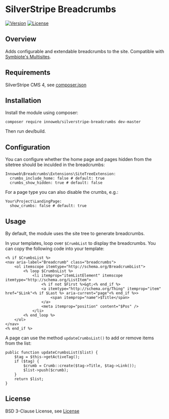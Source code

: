 # SilverStripe Breadcrumbs

[![Version](http://img.shields.io/packagist/v/innoweb/silverstripe-breadcrumbs.svg?style=flat-square)](https://packagist.org/packages/innoweb/silverstripe-breadcrumbs)
[![License](http://img.shields.io/packagist/l/innoweb/silverstripe-breadcrumbs.svg?style=flat-square)](license.md)

## Overview

Adds configurable and extendable breadcrumbs to the site. Compatible with [Symbiote's Multisites](https://github.com/symbiote/silverstripe-multisites).

## Requirements

SilverStripe CMS 4, see [composer.json](composer.json)

## Installation

Install the module using composer:
```
composer require innoweb/silverstripe-breadcrumbs dev-master
```
Then run dev/build.

## Configuration

You can configure whether the home page and pages hidden from the sitetree should be inculded in the breadcrumbs:

```
Innoweb\Breadcrumbs\Extensions\SiteTreeExtension:
  crumbs_include_home: false # default: true
  crumbs_show_hidden: true # default: false
```

For a page type you can also disable the crumbs, e.g.:

```
Your\Project\LandingPage:
  show_crumbs: false # default: true
```

## Usage

By default, the module uses the site tree to generate breadcrumbs.  

In your templates, loop over `$CrumbList` to display the breadcrumbs. You can copy the following code into your template:

```
<% if $CrumbsList %>
<nav aria-label="Breadcrumb" class="breadcrumbs">
	<ol itemscope itemtype="http://schema.org/BreadcrumbList">
		<% loop $CrumbsList %>
			<li itemprop="itemListElement" itemscope itemtype="http://schema.org/ListItem">
				<% if not $First %>&gt;<% end_if %>
	   			<a itemtype="http://schema.org/Thing" itemprop="item" href="$Link"<% if $Last %> aria-current="page"<% end_if %>>
	   				<span itemprop="name">$Title</span>
	   			</a>
	   			<meta itemprop="position" content="$Pos" />
	   		</li>
	    <% end_loop %>
	</ol>
</nav>
<% end_if %>
```

A page can use the method `updateCrumbsList()` to add or remove items from the list:

```
public function updateCrumbsList($list) {
	$tag = $this->getActiveTag();
	if ($tag) {
		$crumb = Crumb::create($tag->Title, $tag->Link());
		$list->push($crumb);
	}
	return $list;
}
```

## License

BSD 3-Clause License, see [License](license.md)
